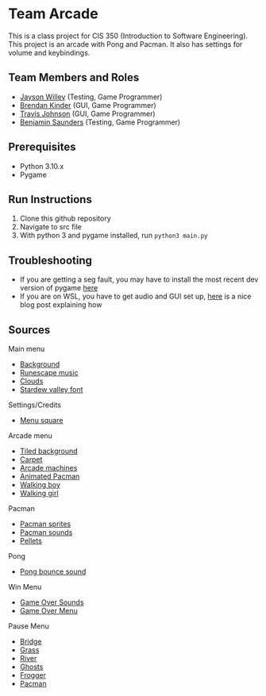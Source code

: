# Team Arcade

This is a class project for CIS 350 (Introduction to Software Engineering). This project is an arcade with Pong and Pacman. It also has settings for volume and keybindings. 

## Team Members and Roles

* [Jayson Willey](https://github.com/Jayson729/CIS350-HW2-Willey) (Testing, Game Programmer)
* [Brendan Kinder](https://github.com/Nadnerb031/CIS350-HW2-Kinder) (GUI, Game Programmer)
* [Travis Johnson](https://github.com/tajzyy/CIS350-HW2-Johnson) (GUI,  Game Programmer) 
* [Benjamin Saunders](https://github.com/benSaun/CIS350-HW2-Saunders) (Testing, Game Programmer)

## Prerequisites

* Python 3.10.x
* Pygame

## Run Instructions

1. Clone this github repository
2. Navigate to src file
3. With python 3 and pygame installed, run ```python3 main.py```

## Troubleshooting

* If you are getting a seg fault, you may have to install the most recent dev version of pygame [here](https://github.com/pygame/pygame/releases)
* If you are on WSL, you have to get audio and GUI set up, [here](https://www.carette.xyz/posts/setup_sound_video_wsl2/) is a nice blog post explaining how

## Sources

Main menu
* [Background](https://www.pixilart.com/art/floating-island-7c40a7fbda173c5)
* [Runescape music](https://oldschool.runescape.wiki/w/Dream_(music_track))
* [Clouds](https://www.nicepng.com/maxp/u2e6e6u2u2q8r5t4/)
* [Stardew valley font](https://www.dropbox.com/sh/g1law0qmnf6pjwr/AACummg5fZJ5JIF4ReeRDxJia?dl=0&preview=Stardew_Valley.ttf/)

Settings/Credits
* [Menu square](https://www.google.com/url?sa=i&url=https%3A%2F%2Fwww.deviantart.com%2Foverlypawsitive%2Fart%2FStardew-Valley-Custom-Blank-OC-Portrait-F2U-805649420&psig=AOvVaw0d0SYXJGMLRPEkxuDjL_fs&ust=1670788863144000&source=images&cd=vfe&ved=0CBAQjhxqFwoTCPCW2Nfr7_sCFQAAAAAdAAAAABAD)

Arcade menu
* [Tiled background](https://img.freepik.com/premium-vector/brick-surface-pixels-game_313905-866.jpg)
* [Carpet](https://pixelartmaker-data-78746291193.nyc3.digitaloceanspaces.com/image/98410cb05cb7661.png)
* [Arcade machines](https://www.pngegg.com/en/png-mubmr)
* [Animated Pacman](https://art.pixilart.com/e1c701520b06f3f.gif)
* [Walking boy](https://tenor.com/view/omori-sprite-walking-gif-21454303)
* [Walking girl](https://tenor.com/view/aubrey-omori-pixel-sprite-walking-gif-21826954)

Pacman
* [Pacman sprites](https://www.kindpng.com/imgv/xJxbJh_pacman-sprite-png-pacman-sprite-sheet-png-transparent/)
* [Pacman sounds](https://www.classicgaming.cc/classics/pac-man/sounds)
* [Pellets](https://www.freeiconspng.com/img/44654)

Pong
* [Pong bounce sound](https://freesound.org/people/NoiseCollector/sounds/4379/)

Win Menu
* [Game Over Sounds](https://freesoundhub.com/en/show/6901)
* [Game Over Menu](https://www.pinterest.com/pin/333899759864465668/)

Pause Menu
* [Bridge](http://clipart-library.com/clipart/gieA7Gr5T.htm)
* [Grass](https://pngimage.net/grama-safari-png-1/)
* [River](https://in.pinterest.com/pin/832743787326604584/)
* [Ghosts](https://www.google.com/search?tbs=sbi:AMhZZisURPDYsM0cEz4_1NlkFq2BYjquWkJecVaSeHm-wl5e5qSUrJIppsSAQtZku8yqmM1S3grlxE5IyxhXhKjGVS3L42PQB0DKNRizRTgZL_1E7ugcL01aItNzuJXhfjkKCfB-cSOk31llYq-f0ZHgw2bVB1pD69og)
* [Frogger](https://pnghut.com/png/ZnTQPYM0kj/tree-frog-jumping-contest-frogger-clip-art-vertebrate-transparent-png)
* [Pacman](https://snipstock.com/image/pacman-pac-man-png-images-3-87758)
